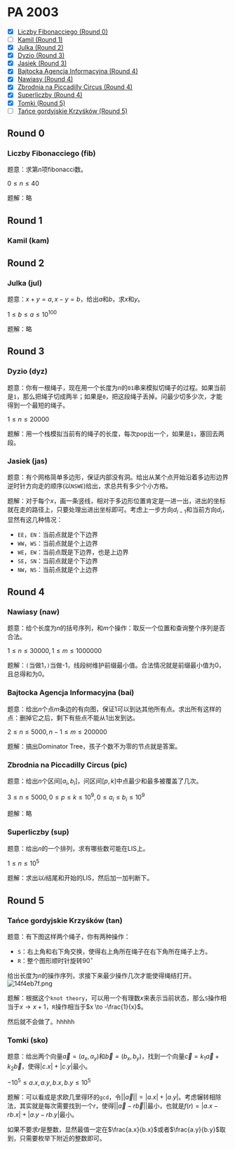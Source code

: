 # PA 2003

+ [x] [Liczby Fibonacciego (Round 0)](https://szkopul.edu.pl/problemset/problem/67tSwosdIiE1nQrHXz8ogjWS/site/)
+ [ ] [Kamil (Round 1)](https://main.mimuw.edu.pl/en/archive/pa/2003/kam)
+ [x] [Julka (Round 2)](https://szkopul.edu.pl/problemset/problem/bjKvsQqYYDlbebF34VMPhg0Y/site/)
+ [x] [Dyzio (Round 3)](https://szkopul.edu.pl/problemset/problem/7B6EqOeueH6PsXSPzGmJ5EVP/site/)
+ [x] [Jasiek (Round 3)](https://szkopul.edu.pl/problemset/problem/mVqpTwjdyzfSjInWwW9F6zMI/site/)
+ [x] [Bajtocka Agencja Informacyjna (Round 4)](https://szkopul.edu.pl/problemset/problem/W5vgZQO7Fv28IRhmfnVrYEHe/site/)
+ [x] [Nawiasy (Round 4)](https://szkopul.edu.pl/problemset/problem/RIJskPNNVj8Bym6F9SuogWCk/site/)
+ [x] [Zbrodnia na Piccadilly Circus (Round 4)](https://szkopul.edu.pl/problemset/problem/ZLoYY0Umr5e8gfB4fyuVCTF3/site/)
+ [x] [Superliczby (Round 4)](https://szkopul.edu.pl/problemset/problem/JQrIV8zl6w-ICiz3JJJsH5I1/site/)
+ [x] [Tomki (Round 5)](https://szkopul.edu.pl/problemset/problem/vxc_Mvty9Ujn9_rHEI54YUf-/site/)
+ [ ] [Tańce gordyjskie Krzyśków (Round 5)](https://szkopul.edu.pl/problemset/problem/h0Pw6PAM9Eqs9QJsZYJm7g9e/site/)

## Round 0

### Liczby Fibonacciego (fib)

题意：求第$n$项fibonacci数。

$0 \le n \le 40$

题解：略

## Round 1

### Kamil (kam)

## Round 2

### Julka (jul)

题意：$x+y=a,x-y=b$，给出$a$和$b$，求$x$和$y$。

$1 \le b \le a \le 10^{100}$

题解：略

## Round 3

### Dyzio (dyz)

题意：你有一根绳子，现在用一个长度为$n$的`01`串来模拟切绳子的过程。如果当前是`1`，那么把绳子切成两半；如果是`0`，把这段绳子丢掉。问最少切多少次，才能得到一个最短的绳子。

$1 \le n \le 20000$

题解：用一个栈模拟当前有的绳子的长度，每次pop出一个，如果是`1`，塞回去两段。

### Jasiek (jas)

题意：有个网格简单多边形，保证内部没有洞。给出从某个点开始沿着多边形边界逆时针方向走的顺序(以`NSWE`)给出，求总共有多少个小方格。

题解：对于每个$x$，画一条竖线，相对于多边形位置肯定是一进一出，进出的坐标就在走的路径上，只要处理出进出坐标即可。考虑上一步方向$d_{i-1}$和当前方向$d_i$，显然有这几种情况：

+ `EE`，`EN`：当前点就是个下边界
+ `WW`，`WS`：当前点就是个上边界
+ `WE`，`EW`：当前点既是下边界，也是上边界
+ `SE`，`SN`：当前点就是个下边界
+ `NW`，`NS`：当前点就是个上边界

## Round 4

### Nawiasy (naw)

题意：给个长度为$n$的括号序列，和$m$个操作：取反一个位置和查询整个序列是否合法。

$1 \le n \le 30000, 1 \le m \le 1000000$

题解：`(`当做1，`)`当做-1，线段树维护前缀最小值。合法情况就是前缀最小值为$0$，且总得和为0。

### Bajtocka Agencja Informacyjna (bai)

题意：给出$n$个点$m$条边的有向图，保证$1$可以到达其他所有点。求出所有这样的点：删掉它之后，剩下有些点不能从$1$出发到达。

$2 \le n \le 5000, n - 1 \le m \le 200000$

题解：搞出Dominator Tree，孩子个数不为零的节点就是答案。

### Zbrodnia na Piccadilly Circus (pic)

题意：给出$n$个区间$[a_i,b_i]$，问区间$[p,k]$中点最少和最多被覆盖了几次。

$3 \le n \le 5000, 0 \le p \le k \le 10^9, 0 \le a_i \le b_i \le 10^9$

题解：略

### Superliczby (sup)

题意：给出$n$的一个排列，求有哪些数可能在LIS上。

$1 \le n \le 10^5$

题解：求出以$i$结尾和开始的LIS，然后加一加判断下。

## Round 5

### Tańce gordyjskie Krzyśków (tan)

题意：有下图这样两个绳子，你有两种操作：
+ `S`：右上角和右下角交换，使得右上角所在绳子在右下角所在绳子上方。
+ `R`：整个图形顺时针旋转$90^{\circ}$

给出长度为$n$的操作序列，求接下来最少操作几次才能使得绳结打开。
![14f4eb7f.png](:storage/7e50c5e5-ea5f-49df-8382-592e9275157a/14f4eb7f.png)

题解：根据这个`knot theory`，可以用一个有理数$x$来表示当前状态，那么`S`操作相当于$x \to x+1$，`R`操作相当于$x \to -\frac{1}{x}$。

然后就不会做了。hhhhh

### Tomki (sko)

题意：给出两个向量$\vec{a}=(a_x,a_y)$和$\vec{b}=(b_x,b_y)$，找到一个向量$\vec{c}=k_1\vec{a}+k_2\vec{b}$，使得$|c.x|+|c.y|$最小。

$-10^5 \le a.x, a.y, b.x, b.y \le 10^5$

题解：可以看成是求欧几里得环的`gcd`，令$||\vec{a}||=|a.x|+|a.y|$。考虑辗转相除法，其实就是每次需要找到一个$r$，使得$||\vec{a}-r\vec{b}||$最小，也就是$f(r)=|a.x-rb.x|+|a.y-rb.y|$最小。

如果不要求$r$是整数，显然最值一定在$\frac{a.x}{b.x}$或者$\frac{a.y}{b.y}$取到，只需要枚举下附近的整数即可。
